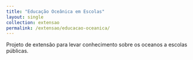```yaml
---
title: "Educação Oceânica em Escolas"
layout: single
collection: extensao
permalink: /extensao/educacao-oceanica/
---
```


Projeto de extensão para levar conhecimento sobre os oceanos a escolas públicas.
